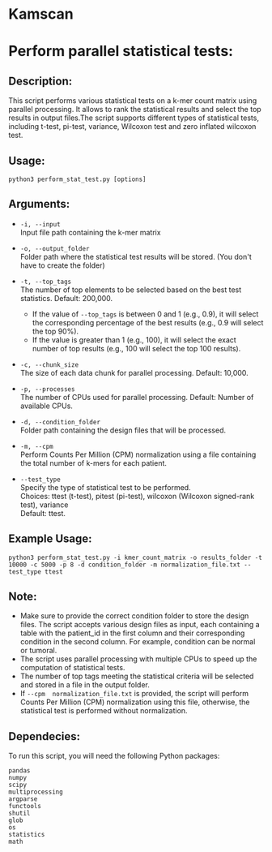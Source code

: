 # Kamscan
# Perform parallel statistical tests:
## Description:
This script performs various statistical tests on a k-mer count matrix using parallel processing. It allows to rank the statistical results and select the top results in output files.The script supports different types of statistical tests, including t-test, pi-test, variance, Wilcoxon test and zero inflated wilcoxon test.

## Usage:
```
python3 perform_stat_test.py [options]
```
## Arguments:
- `-i, --input`  
  Input file path containing the k-mer matrix  

- `-o, --output_folder`  
  Folder path where the statistical test results will be stored. (You don't have to create the folder)  

- `-t, --top_tags`  
  The number of top elements to be selected based on the best test statistics. Default: 200,000.
  - If the value of `--top_tags` is between 0 and 1 (e.g., 0.9), it will select the corresponding percentage of the best results (e.g., 0.9 will select the top 90%).
  - If the value is greater than 1 (e.g., 100), it will select the exact number of top results (e.g., 100 will select the top 100 results).  

- `-c, --chunk_size`  
  The size of each data chunk for parallel processing. Default: 10,000.  

- `-p, --processes`  
  The number of CPUs used for parallel processing. Default: Number of available CPUs.  

- `-d, --condition_folder`  
  Folder path containing the design files that will be processed.  

- `-m, --cpm`  
  Perform Counts Per Million (CPM) normalization using a file containing the total number of k-mers for each patient.  

- `--test_type`  
  Specify the type of statistical test to be performed.  
  Choices: ttest (t-test), pitest (pi-test), wilcoxon (Wilcoxon signed-rank test), variance  
  Default: ttest.  

## Example Usage:
```
python3 perform_stat_test.py -i kmer_count_matrix -o results_folder -t 10000 -c 5000 -p 8 -d condition_folder -m normalization_file.txt --test_type ttest
```
## Note:
- Make sure to provide the correct condition folder to store the design files. The script accepts various design files as input, each containing a table with the patient_id in the first column and their corresponding condition in the second column. For example, condition can be normal or tumoral.
- The script uses parallel processing with multiple CPUs to speed up the computation of statistical tests.
- The number of top tags meeting the statistical criteria  will be selected and stored in a file in the output folder.
- If `--cpm  normalization_file.txt` is provided, the script will perform Counts Per Million (CPM) normalization using this file, otherwise, the statistical test is performed without normalization.

## Dependecies:
To run this script, you will need the following Python packages:
    
    pandas
    numpy
    scipy
    multiprocessing
    argparse
    functools
    shutil
    glob
    os
    statistics
    math

